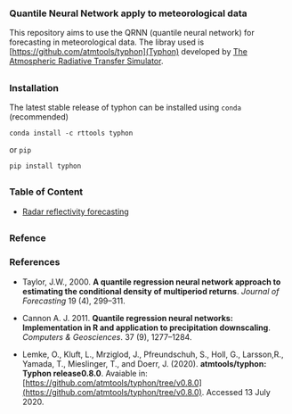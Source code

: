 ### Quantile Neural Network apply to meteorological data
This repository aims to use the QRNN (quantile neural network) for forecasting in meteorological data. The libray used 
is [https://github.com/atmtools/typhon](Typhon) developed by 
[The Atmospheric Radiative Transfer Simulator](https://www.radiativetransfer.org/).
##

### Installation
The latest stable release of typhon can be installed using `conda` (recommended)
```console
conda install -c rttools typhon
```

or `pip`

```console
pip install typhon
```

##

### Table of Content
- [Radar reflectivity forecasting](https://github.com/AdrianoPereira/qrnn/blob/master/notebooks/qrnn_reflectivity_forecasting.ipynb)
##


### Refence
### References

- Taylor, J.W., 2000. **A quantile regression neural network approach to estimating the conditional density of 
multiperiod returns**. *Journal of Forecasting* 19 (4), 299–311.


- Cannon A. J. 2011. **Quantile regression neural networks: Implementation in R and application to precipitation 
downscaling**. *Computers & Geosciences*. 37 (9), 1277–1284.


- Lemke, O., Kluft, L., Mrziglod, J., Pfreundschuh, S., Holl, G., Larsson,R., Yamada, T., Mieslinger, T., and Doerr, J. 
(2020).  **atmtools/typhon: Typhon release0.8.0**. Avaiable in: 
[https://github.com/atmtools/typhon/tree/v0.8.0](https://github.com/atmtools/typhon/tree/v0.8.0). Accessed 13 July 2020.
##